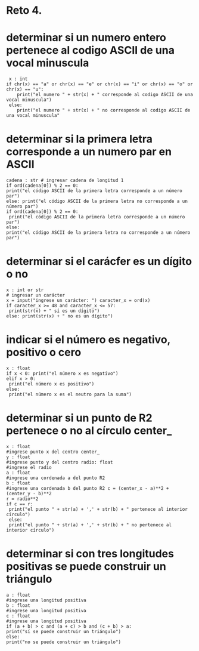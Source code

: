 # Reto 4.
# determinar si un numero entero pertenece al codigo ASCII de una vocal minuscula

```
 x : int
if chr(x) == "a" or chr(x) == "e" or chr(x) == "i" or chr(x) == "o" or chr(x) == "u":
    print("el numero " + str(x) + " corresponde al codigo ASCII de una vocal minuscula")
 else:
    print("el numero " + str(x) + " no corresponde al codigo ASCII de una vocal minuscula"  
```

# determinar si la primera letra corresponde a un numero par en ASCII 
```
cadena : str # ingresar cadena de longitud 1
if ord(cadena[0]) % 2 == 0: 
print("el código ASCII de la primera letra corresponde a un número par") 
else: print("el código ASCII de la primera letra no corresponde a un número par") 
if ord(cadena[0]) % 2 == 0: 
 print("el código ASCII de la primera letra corresponde a un número par") 
else: 
print("el código ASCII de la primera letra no corresponde a un número par")
```

# determinar si el carácfer es un dígito o no 
```
x : int or str
# ingresar un carácter 
x = input("ingrese un carácter: ") caracter_x = ord(x) 
if caracter_x >= 48 and caracter_x <= 57:
 print(str(x) + " sí es un dígito") 
else: print(str(x) + " no es un dígito")
```

# indicar si el número es negativo, positivo o cero 
```
x : float
if x < 0: print("el número x es negativo")
elif x > 0:
 print("el número x es positivo") 
else: 
 print("el número x es el neutro para la suma")
```
# determinar si un punto de R2 pertenece o no al círculo center_
```
x : float 
#ingrese punto x del centro center_
y : float 
#ingrese punto y del centro radio: float 
#ingrese el radio 
a : float 
#ingrese una cordenada a del punto R2
b : float 
#ingrese una cordenada b del punto R2 c = (center_x - a)**2 + (center_y - b)**2
r = radio**2
if c == r:
 print("el punto " + str(a) + ',' + str(b) + " pertenece al interior círculo")
 else:
 print("el punto " + str(a) + ',' + str(b) + " no pertenece al interior círculo")
```
# determinar si con tres longitudes positivas se puede construir un triángulo 
```
a : float
#ingrese una longitud positiva 
b : float 
#ingrese una longitud positiva
c : float 
#ingrese una longitud positiva 
if (a + b) > c and (a + c) > b and (c + b) > a: 
print("sí se puede construir un triángulo") 
else: 
print("no se puede construir un triángulo")
```

